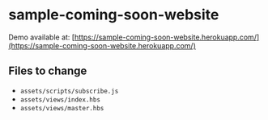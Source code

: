 # sample-coming-soon-website

Demo available at: [https://sample-coming-soon-website.herokuapp.com/](https://sample-coming-soon-website.herokuapp.com/)

## Files to change

* `assets/scripts/subscribe.js`
* `assets/views/index.hbs`
* `assets/views/master.hbs`
